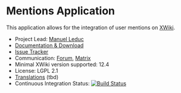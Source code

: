 # Mentions Application

This application allows for the integration of user mentions on [XWiki](https://xwiki.org). 

* Project Lead: [Manuel Leduc](https://www.xwiki.org/xwiki/bin/view/XWiki/mleduc) 
* [Documentation & Download](https://extensions.xwiki.org/xwiki/bin/view/Extension/Mentions%20Application/)  
* [Issue Tracker](https://jira.xwiki.org/projects/XMENTIONS/) 
* Communication: [Forum](https://forum.xwiki.org/c/Devs), [Matrix](#xwiki:matrix.xwiki.com)  
* Minimal XWiki version supported: 12.4
* License: LGPL 2.1  
* [Translations]() (tbd)
* Continuous Integration Status: [![Build Status](http://ci.xwiki.org/job/XWiki%20Contrib/job/application-mentions/job/master/badge/icon)](http://ci.xwiki.org/job/XWiki%20Contrib/job/application-mentions/job/master/) 